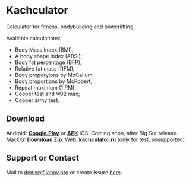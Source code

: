 # Kachculator
Calculator for fitness, bodybuilding and powerlifting.

Available calculations: 
- Body Mass Index (BMI);
- A body shape index (ABSI);
- Body fat percentage (BFP);
- Relative fat mass (RFM);
- Body proporyions by McCallum;
- Body proportions by McRobert;
- Repeat maximum (1 RM);
- Cooper test and VO2 max;
- Cooper army test.

## Download
Android: **[Google.Play](https://play.google.com/store/apps/details?id=pro.filonov.kachkulator)** or **[APK](https://github.com/filonov/kachculator/releases/download/v.1.1/app-release.apk)**
iOS: Coming soon, after Big Sur release.
MacOS: **[Download Zip](https://github.com/filonov/kachculator/releases/download/v.1.1/macos-1.1.zip)**.
Web: **[kachculator.ru](https://kachculator.ru)** (only for test, unsupported).

## Support or Contact

Mail to [denis@filonov.pro](mailto://denis@filonov.pro)
or create issure [here](https://github.com/filonov/kachculator/issues).